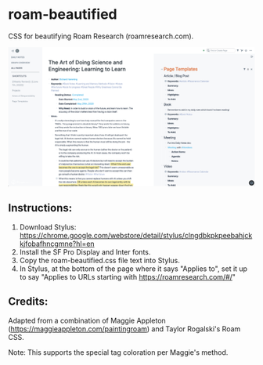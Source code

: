 # roam-beautified
CSS for beautifying Roam Research (roamresearch.com).

<img src="roam-beautified-screenshot.png" width="1000">

## Instructions:
1. Download Stylus: https://chrome.google.com/webstore/detail/stylus/clngdbkpkpeebahjckkjfobafhncgmne?hl=en
2. Install the SF Pro Display and Inter fonts.
3. Copy the roam-beautified.css file text into Stylus.
4. In Stylus, at the bottom of the page where it says "Applies to", set it up to say "Applies to URLs starting with https://roamresearch.com/#/"

## Credits:
Adapted from a combination of Maggie Appleton (https://maggieappleton.com/paintingroam) and Taylor Rogalski's Roam CSS.

Note: This supports the special tag coloration per Maggie's method.
